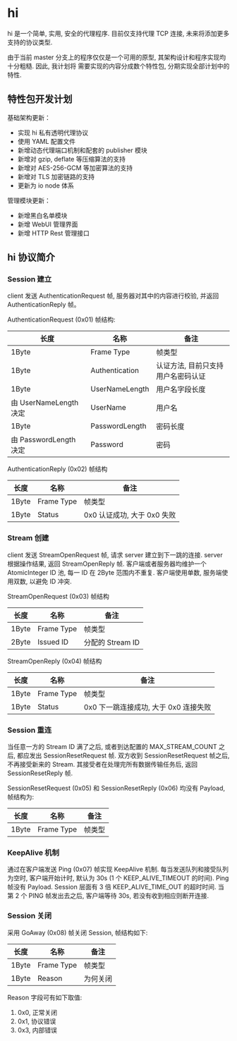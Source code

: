 # hi

hi 是一个简单, 实用, 安全的代理程序. 目前仅支持代理 TCP 连接, 未来将添加更多支持的协议类型.

由于当前 master 分支上的程序仅仅是一个可用的原型, 其架构设计和程序实现均十分粗糙. 因此, 我计划将 需要实现的内容分成数个特性包, 分期实现全部计划中的特性.

## 特性包开发计划

基础架构更新：

- 实现 hi 私有透明代理协议
- 使用 YAML 配置文件
- 新增动态代理端口机制和配套的 publisher 模块
- 新增对 gzip, deflate 等压缩算法的支持
- 新增对 AES-256-GCM 等加密算法的支持
- 新增对 TLS 加密链路的支持
- 更新为 io node 体系

管理模块更新：

- 新增黑白名单模块
- 新增 WebUI 管理界面
- 新增 HTTP Rest 管理接口

## hi 协议简介

### Session 建立

client 发送 AuthenticationRequest 帧, 服务器对其中的内容进行校验, 并返回 AuthenticationReply 帧。

AuthenticationRequest (0x01) 帧结构:

| 长度 | 名称 | 备注 |
| ---- | ---- | ---- |
| 1Byte | Frame Type | 帧类型 |
| 1Byte | Authentication | 认证方法, 目前只支持用户名密码认证 |
| 1Byte | UserNameLength | 用户名字段长度 | 
| 由 UserNameLength 决定 | UserName | 用户名 |
| 1Byte | PasswordLength | 密码长度 |
| 由 PasswordLength 决定 | Password | 密码 |

AuthenticationReply (0x02) 帧结构

| 长度 | 名称 | 备注 |
| ---- | ---- | ---- |
| 1Byte | Frame Type | 帧类型 |
| 1Byte | Status | 0x0 认证成功, 大于 0x0 失败 |

### Stream 创建

client 发送 StreamOpenRequest 帧, 请求 server 建立到下一跳的连接. server 根据操作结果, 返回 StreamOpenReply 帧. 客户端或者服务器均维护一个 AtomicInteger ID
池, 每一 ID 在 2Byte 范围内不重复. 客户端使用单数, 服务端使用双数, 以避免 ID 冲突.

StreamOpenRequest (0x03) 帧结构

| 长度 | 名称 | 备注 |
| ---- | ---- | ---- |
| 1Byte | Frame Type | 帧类型 |
| 2Byte | Issued ID | 分配的 Stream ID |

StreamOpenReply (0x04) 帧结构

| 长度 | 名称 | 备注 |
| ---- | ---- | ---- |
| 1Byte | Frame Type | 帧类型 |
| 1Byte | Status | 0x0 下一跳连接成功, 大于 0x0 连接失败 | 

### Session 重连

当任意一方的 Stream ID 满了之后, 或者到达配置的 MAX_STREAM_COUNT 之后, 都应发出 SessionResetRequest 帧. 双方收到 SessionResetRequest 帧之后, 不再接受新来的
Stream. 其接受者在处理完所有数据传输任务后, 返回 SessionResetReply 帧.

SessionResetRequest (0x05) 和 SessionResetReply (0x06) 均没有 Payload, 帧结构为:

| 长度 | 名称 | 备注 |
| ---- | ---- | ---- |
| 1Byte | Frame Type | 帧类型 |

### KeepAlive 机制

通过在客户端发送 Ping (0x07) 帧实现 KeepAlive 机制. 每当发送队列和接受队列为空时, 客户端开始计时, 默认为 30s (1 个 KEEP_ALIVE_TIMEOUT 的时间). Ping 帧没有 Payload.
Session 层面有 3 倍 KEEP_ALIVE_TIME_OUT 的超时时间. 当第 2 个 PING 帧发出去之后, 客户端等待 30s, 若没有收到相应则断开连接.

### Session 关闭

采用 GoAway (0x08) 帧关闭 Session, 帧结构如下:

| 长度 | 名称 | 备注 |
| ---- | ---- | ---- |
| 1Byte | Frame Type | 帧类型 |
| 1Byte | Reason | 为何关闭 |

Reason 字段可有如下取值:

1. 0x0, 正常关闭
2. 0x1, 协议错误
3. 0x3, 内部错误
